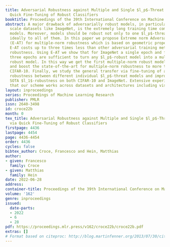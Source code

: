 ```yaml
---
title: Adversarial Robustness against Multiple and Single $l_p$-Threat Models via
  Quick Fine-Tuning of Robust Classifiers
booktitle: Proceedings of the 39th International Conference on Machine Learning
abstract: A major drawback of adversarially robust models, in particular for large
  scale datasets like ImageNet, is the extremely long training time compared to standard
  models. Moreover, models should be robust not only to one $l_p$-threat model but
  ideally to all of them. In this paper we propose Extreme norm Adversarial Training
  (E-AT) for multiple-norm robustness which is based on geometric properties of $l_p$-balls.
  E-AT costs up to three times less than other adversarial training methods for multiple-norm
  robustness. Using E-AT we show that for ImageNet a single epoch and for CIFAR-10
  three epochs are sufficient to turn any $l_p$-robust model into a multiple-norm
  robust model. In this way we get the first multiple-norm robust model for ImageNet
  and boost the state-of-the-art for multiple-norm robustness to more than $51%$ on
  CIFAR-10. Finally, we study the general transfer via fine-tuning of adversarial
  robustness between different individual $l_p$-threat models and improve the previous
  SOTA $l_1$-robustness on both CIFAR-10 and ImageNet. Extensive experiments show
  that our scheme works across datasets and architectures including vision transformers.
layout: inproceedings
series: Proceedings of Machine Learning Research
publisher: PMLR
issn: 2640-3498
id: croce22b
month: 0
tex_title: Adversarial Robustness against Multiple and Single $l_p$-Threat Models
  via Quick Fine-Tuning of Robust Classifiers
firstpage: 4436
lastpage: 4454
page: 4436-4454
order: 4436
cycles: false
bibtex_author: Croce, Francesco and Hein, Matthias
author:
- given: Francesco
  family: Croce
- given: Matthias
  family: Hein
date: 2022-06-28
address:
container-title: Proceedings of the 39th International Conference on Machine Learning
volume: '162'
genre: inproceedings
issued:
  date-parts:
  - 2022
  - 6
  - 28
pdf: https://proceedings.mlr.press/v162/croce22b/croce22b.pdf
extras: []
# Format based on citeproc: http://blog.martinfenner.org/2013/07/30/citeproc-yaml-for-bibliographies/
---
```

